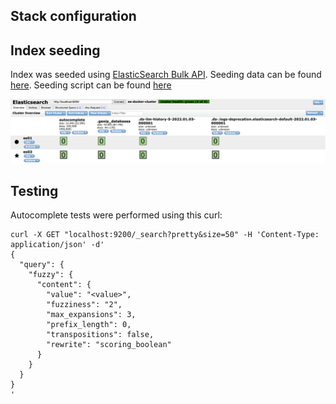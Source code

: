 ## Stack configuration


## Index seeding
Index was seeded using [ElasticSearch Bulk API](https://www.elastic.co/guide/en/elasticsearch/reference/current/docs-bulk.html). 
Seeding data can be found [here](https://github.com/muteKey/elasticsearch-autocomplete/blob/master/dictionary.json). 
Seeding script can be found [here](https://github.com/muteKey/elasticsearch-autocomplete/blob/master/seed.py)

![Resulted index](https://github.com/muteKey/elasticsearch-autocomplete/blob/master/screenshots/words-index.png)

## Testing 
Autocomplete tests were performed using this curl:

```
curl -X GET "localhost:9200/_search?pretty&size=50" -H 'Content-Type: application/json' -d'
{
  "query": {
    "fuzzy": {
      "content": {
        "value": "<value>",
        "fuzziness": "2",
        "max_expansions": 3,
        "prefix_length": 0,
        "transpositions": false,
        "rewrite": "scoring_boolean"
      }
    }
  }
}
'
```
